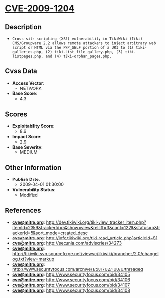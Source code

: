 
# [CVE-2009-1204](https://cve.mitre.org/cgi-bin/cvename.cgi?name=CVE-2009-1204)

## Description

- `Cross-site scripting (XSS) vulnerability in TikiWiki (Tiki) CMS/Groupware 2.2 allows remote attackers to inject arbitrary web script or HTML via the PHP_SELF portion of a URI to (1) tiki-galleries.php, (2) tiki-list_file_gallery.php, (3) tiki-listpages.php, and (4) tiki-orphan_pages.php.`

## Cvss Data

- **Access Vector**:
  - NETWORK
- **Base Score**:
  - 4.3

## Scores

- **Exploitability Score**:
  - 8.6
- **Impact Score**:
  - 2.9
- **Base Severity**:
  - MEDIUM

## Other Information

- **Publish Date**:
  - 2009-04-01 01:30:00
- **Vulnerability Status**:
  - Modified

## References

- **cve@mitre.org**: http://dev.tikiwiki.org/tiki-view_tracker_item.php?itemId=2359&trackerId=5&show=view&reloff=3&cant=1229&status=o&trackerId=5&sort_mode=created_desc
- **cve@mitre.org**: http://info.tikiwiki.org/tiki-read_article.php?articleId=51
- **cve@mitre.org**: http://secunia.com/advisories/34273
- **cve@mitre.org**: http://tikiwiki.svn.sourceforge.net/viewvc/tikiwiki/branches/2.0/changelog.txt?view=markup
- **cve@mitre.org**: http://www.securityfocus.com/archive/1/501702/100/0/threaded
- **cve@mitre.org**: http://www.securityfocus.com/bid/34105
- **cve@mitre.org**: http://www.securityfocus.com/bid/34106
- **cve@mitre.org**: http://www.securityfocus.com/bid/34107
- **cve@mitre.org**: http://www.securityfocus.com/bid/34108
